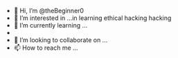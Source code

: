 - 👋 Hi, I’m @theBeginner0
- 👀 I’m interested in ...in learning ethical hacking hacking 
- 🌱 I’m currently learning ...
-
- 💞️ I’m looking to collaborate on ...
- 📫 How to reach me ...

<!---
theBeginner0/theBeginner0 is a ✨ special ✨ repository because its `README.md` (this file) appears on your GitHub profile.
You can click the Preview link to take a look at your changes.
--->
